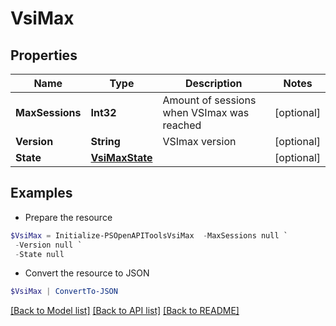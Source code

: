 # VsiMax
## Properties

Name | Type | Description | Notes
------------ | ------------- | ------------- | -------------
**MaxSessions** | **Int32** | Amount of sessions when VSImax was reached | [optional] 
**Version** | **String** | VSImax version | [optional] 
**State** | [**VsiMaxState**](VsiMaxState.md) |  | [optional] 

## Examples

- Prepare the resource
```powershell
$VsiMax = Initialize-PSOpenAPIToolsVsiMax  -MaxSessions null `
 -Version null `
 -State null
```

- Convert the resource to JSON
```powershell
$VsiMax | ConvertTo-JSON
```

[[Back to Model list]](../README.md#documentation-for-models) [[Back to API list]](../README.md#documentation-for-api-endpoints) [[Back to README]](../README.md)

